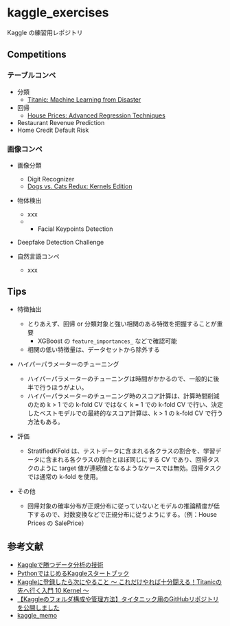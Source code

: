 # kaggle_exercises
Kaggle の練習用レポジトリ

## Competitions

### テーブルコンペ
- 分類
    - [Titanic: Machine Learning from Disaster](https://github.com/Yagami360/kaggle_exercises/tree/master/titanic)
- 回帰
    - [House Prices: Advanced Regression Techniques](https://github.com/Yagami360/kaggle_exercises/tree/master/house-prices-advanced-regression-techniques)
- Restaurant Revenue Prediction
- Home Credit Default Risk

### 画像コンペ
- 画像分類
    - Digit Recognizer
    - [Dogs vs. Cats Redux: Kernels Edition](https://github.com/Yagami360/kaggle_exercises/tree/master/dogs-vs-cats-redux-kernels-edition)

- 物体検出
    - xxx
    - - Facial Keypoints Detection
- Deepfake Detection Challenge


- 自然言語コンペ
    - xxx

## Tips

- 特徴抽出
    - とりあえず、回帰 or 分類対象と強い相関のある特徴を把握することが重要
        - XGBoost の `feature_importances_` などで確認可能
    - 相関の低い特徴量は、データセットから除外する

- ハイパーパラメーターのチューニング
    - ハイパーパラメーターのチューニングは時間がかかるので、一般的に後半で行うほうがよい。
    - ハイパーパラメーターのチューニング時のスコア計算は、計算時間削減のため k > 1 での k-fold CV ではなく k = 1 での k-fold CV で行い、決定したベストモデルでの最終的なスコア計算は、k > 1 の k-fold CV で行う方法もある。

- 評価
    - StratifiedKFold は、テストデータに含まれる各クラスの割合を、学習データに含まれる各クラスの割合とほぼ同じにする CV であり、回帰タスクのように target 値が連続値となるようなケースでは無効。回帰タスクでは通常の k-fold を使用。

- その他
    - 回帰対象の確率分布が正規分布に従っていないとモデルの推論精度が低下するので、対数変換などで正規分布に従うようにする。（例：House Prices の SalePrice）


## 参考文献
- [Kaggleで勝つデータ分析の技術](https://github.com/ghmagazine/kagglebook)
- [PythonではじめるKaggleスタートブック](https://github.com/upura/python-kaggle-start-book)
- [Kaggleに登録したら次にやること ～ これだけやれば十分闘える！Titanicの先へ行く入門 10 Kernel ～](https://qiita.com/upura/items/3c10ff6fed4e7c3d70f0)
- [【Kaggleのフォルダ構成や管理方法】タイタニック用のGitHubリポジトリを公開しました](https://upura.hatenablog.com/entry/2018/12/28/225234)
- [kaggle_memo](https://github.com/nejumi/kaggle_memo)
